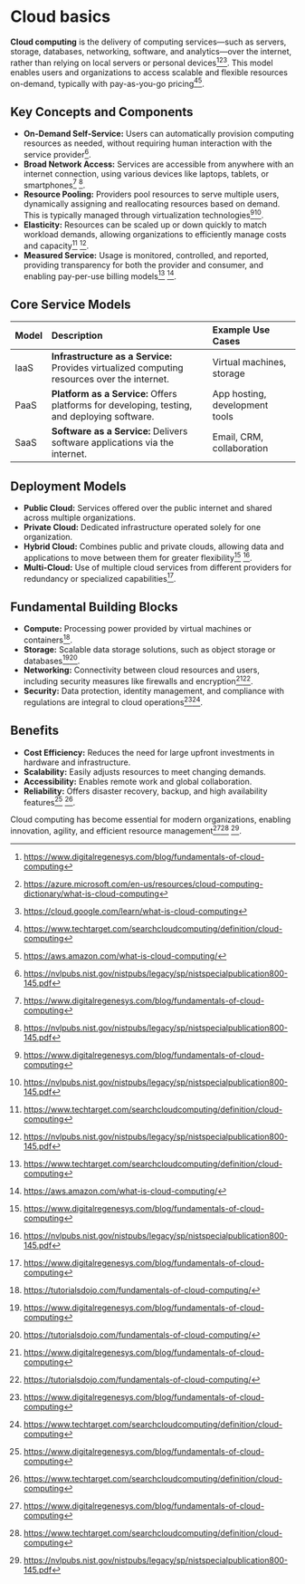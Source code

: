 # Cloud basics

**Cloud computing** is the delivery of computing services—such as servers, storage, databases, networking, software, and analytics—over the internet, rather than relying on local servers or personal devices[^1][^5][^9]. This model enables users and organizations to access scalable and flexible resources on-demand, typically with pay-as-you-go pricing[^2][^6].

## Key Concepts and Components

- **On-Demand Self-Service:** Users can automatically provision computing resources as needed, without requiring human interaction with the service provider[^3].
- **Broad Network Access:** Services are accessible from anywhere with an internet connection, using various devices like laptops, tablets, or smartphones[^1] [^3].
- **Resource Pooling:** Providers pool resources to serve multiple users, dynamically assigning and reallocating resources based on demand. This is typically managed through virtualization technologies[^1][^3].
- **Elasticity:** Resources can be scaled up or down quickly to match workload demands, allowing organizations to efficiently manage costs and capacity[^2] [^3].
- **Measured Service:** Usage is monitored, controlled, and reported, providing transparency for both the provider and consumer, and enabling pay-per-use billing models[^2] [^6].


## Core Service Models

| Model | Description | Example Use Cases |
| :-- | :-- | :-- |
| IaaS | **Infrastructure as a Service:** Provides virtualized computing resources over the internet. | Virtual machines, storage |
| PaaS | **Platform as a Service:** Offers platforms for developing, testing, and deploying software. | App hosting, development tools |
| SaaS | **Software as a Service:** Delivers software applications via the internet. | Email, CRM, collaboration |

## Deployment Models

- **Public Cloud:** Services offered over the public internet and shared across multiple organizations.
- **Private Cloud:** Dedicated infrastructure operated solely for one organization.
- **Hybrid Cloud:** Combines public and private clouds, allowing data and applications to move between them for greater flexibility[^1] [^3].
- **Multi-Cloud:** Use of multiple cloud services from different providers for redundancy or specialized capabilities[^1].


## Fundamental Building Blocks

- **Compute:** Processing power provided by virtual machines or containers[^4].
- **Storage:** Scalable data storage solutions, such as object storage or databases[^1][^4].
- **Networking:** Connectivity between cloud resources and users, including security measures like firewalls and encryption[^1][^4].
- **Security:** Data protection, identity management, and compliance with regulations are integral to cloud operations[^1][^2].


## Benefits

- **Cost Efficiency:** Reduces the need for large upfront investments in hardware and infrastructure.
- **Scalability:** Easily adjusts resources to meet changing demands.
- **Accessibility:** Enables remote work and global collaboration.
- **Reliability:** Offers disaster recovery, backup, and high availability features[^1] [^2].

Cloud computing has become essential for modern organizations, enabling innovation, agility, and efficient resource management[^1][^2] [^3].

[^1]: https://www.digitalregenesys.com/blog/fundamentals-of-cloud-computing

[^2]: https://www.techtarget.com/searchcloudcomputing/definition/cloud-computing

[^3]: https://nvlpubs.nist.gov/nistpubs/legacy/sp/nistspecialpublication800-145.pdf

[^4]: https://tutorialsdojo.com/fundamentals-of-cloud-computing/

[^5]: https://azure.microsoft.com/en-us/resources/cloud-computing-dictionary/what-is-cloud-computing

[^6]: https://aws.amazon.com/what-is-cloud-computing/

[^7]: https://www.ibm.com/think/topics/cloud-computing

[^8]: https://digitalcloud.training/fundamentals-of-cloud-computing/

[^9]: https://cloud.google.com/learn/what-is-cloud-computing

[^10]: https://azure.microsoft.com/en-au/resources/cloud-computing-dictionary/what-is-cloud-computing

